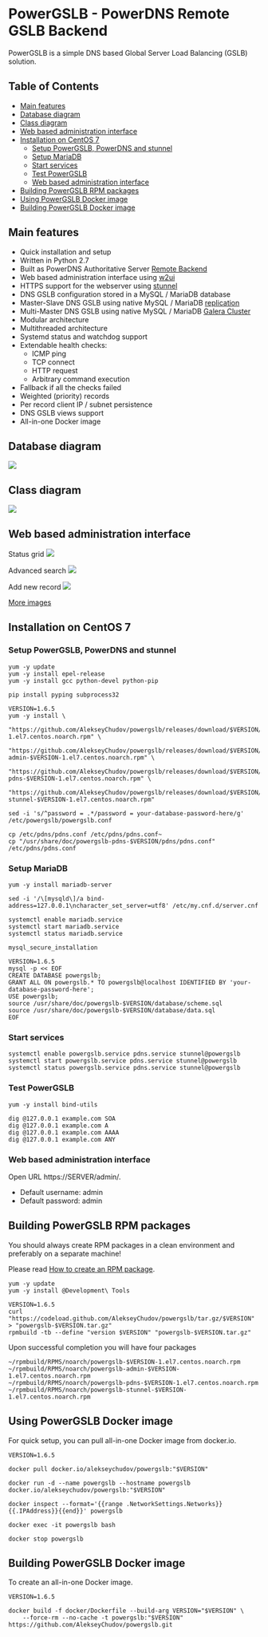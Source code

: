 # PowerGSLB - PowerDNS Remote GSLB Backend

PowerGSLB is a simple DNS based Global Server Load Balancing (GSLB) solution.


## Table of Contents

* [Main features](#main-features)
* [Database diagram](#database-diagram)
* [Class diagram](#class-diagram)
* [Web based administration interface](#web-based-administration-interface)
* [Installation on CentOS 7](#installation-on-centos-7)
   * [Setup PowerGSLB, PowerDNS and stunnel](#setup-powergslb-powerdns-and-stunnel)
   * [Setup MariaDB](#setup-mariadb)
   * [Start services](#start-services)
   * [Test PowerGSLB](#test-powergslb)
   * [Web based administration interface](#web-based-administration-interface-1)
* [Building PowerGSLB RPM packages](#building-powergslb-rpm-packages)
* [Using PowerGSLB Docker image](#using-powergslb-docker-image)
* [Building PowerGSLB Docker image](#building-powergslb-docker-image)


## Main features

* Quick installation and setup
* Written in Python 2.7
* Built as PowerDNS Authoritative Server [Remote Backend](https://doc.powerdns.com/3/authoritative/backend-remote/)
* Web based administration interface using [w2ui](http://w2ui.com/)
* HTTPS support for the webserver using [stunnel](https://www.stunnel.org/)
* DNS GSLB configuration stored in a MySQL / MariaDB database
* Master-Slave DNS GSLB using native MySQL / MariaDB [replication](https://dev.mysql.com/doc/refman/5.5/en/replication.html)
* Multi-Master DNS GSLB using native MySQL / MariaDB [Galera Cluster](http://galeracluster.com/)
* Modular architecture
* Multithreaded architecture
* Systemd status and watchdog support
* Extendable health checks:
    * ICMP ping
    * TCP connect
    * HTTP request
    * Arbitrary command execution
* Fallback if all the checks failed
* Weighted (priority) records
* Per record client IP / subnet persistence
* DNS GSLB views support
* All-in-one Docker image


## Database diagram

![](https://github.com/AlekseyChudov/powergslb/blob/master/images/database.png?raw=true)


## Class diagram

![](https://github.com/AlekseyChudov/powergslb/blob/master/images/class-diagram.png?raw=true)


## Web based administration interface

Status grid
![](https://github.com/AlekseyChudov/powergslb/blob/master/images/web-status.png?raw=true)

Advanced search
![](https://github.com/AlekseyChudov/powergslb/blob/master/images/web-search.png?raw=true)

Add new record
![](https://github.com/AlekseyChudov/powergslb/blob/master/images/web-form.png?raw=true)

[More images](https://github.com/AlekseyChudov/powergslb/tree/master/images)


## Installation on CentOS 7

### Setup PowerGSLB, PowerDNS and stunnel

```shell
yum -y update
yum -y install epel-release
yum -y install gcc python-devel python-pip

pip install pyping subprocess32

VERSION=1.6.5
yum -y install \
    "https://github.com/AlekseyChudov/powergslb/releases/download/$VERSION/powergslb-$VERSION-1.el7.centos.noarch.rpm" \
    "https://github.com/AlekseyChudov/powergslb/releases/download/$VERSION/powergslb-admin-$VERSION-1.el7.centos.noarch.rpm" \
    "https://github.com/AlekseyChudov/powergslb/releases/download/$VERSION/powergslb-pdns-$VERSION-1.el7.centos.noarch.rpm" \
    "https://github.com/AlekseyChudov/powergslb/releases/download/$VERSION/powergslb-stunnel-$VERSION-1.el7.centos.noarch.rpm"

sed -i 's/^password = .*/password = your-database-password-here/g' /etc/powergslb/powergslb.conf

cp /etc/pdns/pdns.conf /etc/pdns/pdns.conf~
cp "/usr/share/doc/powergslb-pdns-$VERSION/pdns/pdns.conf" /etc/pdns/pdns.conf
```

### Setup MariaDB

```shell
yum -y install mariadb-server

sed -i '/\[mysqld\]/a bind-address=127.0.0.1\ncharacter_set_server=utf8' /etc/my.cnf.d/server.cnf

systemctl enable mariadb.service
systemctl start mariadb.service
systemctl status mariadb.service

mysql_secure_installation

VERSION=1.6.5
mysql -p << EOF
CREATE DATABASE powergslb;
GRANT ALL ON powergslb.* TO powergslb@localhost IDENTIFIED BY 'your-database-password-here';
USE powergslb;
source /usr/share/doc/powergslb-$VERSION/database/scheme.sql
source /usr/share/doc/powergslb-$VERSION/database/data.sql
EOF
```

### Start services

```shell
systemctl enable powergslb.service pdns.service stunnel@powergslb
systemctl start powergslb.service pdns.service stunnel@powergslb
systemctl status powergslb.service pdns.service stunnel@powergslb
```

### Test PowerGSLB

```shell
yum -y install bind-utils

dig @127.0.0.1 example.com SOA
dig @127.0.0.1 example.com A
dig @127.0.0.1 example.com AAAA
dig @127.0.0.1 example.com ANY
```

### Web based administration interface

Open URL https://SERVER/admin/.

* Default username: admin
* Default password: admin


## Building PowerGSLB RPM packages

You should always create RPM packages in a clean environment and preferably on a separate machine!

Please read [How to create an RPM package](https://fedoraproject.org/wiki/How_to_create_an_RPM_package).
```shell
yum -y update
yum -y install @Development\ Tools

VERSION=1.6.5
curl "https://codeload.github.com/AlekseyChudov/powergslb/tar.gz/$VERSION" > "powergslb-$VERSION.tar.gz"
rpmbuild -tb --define "version $VERSION" "powergslb-$VERSION.tar.gz"
```

Upon successful completion you will have four packages
```
~/rpmbuild/RPMS/noarch/powergslb-$VERSION-1.el7.centos.noarch.rpm
~/rpmbuild/RPMS/noarch/powergslb-admin-$VERSION-1.el7.centos.noarch.rpm
~/rpmbuild/RPMS/noarch/powergslb-pdns-$VERSION-1.el7.centos.noarch.rpm
~/rpmbuild/RPMS/noarch/powergslb-stunnel-$VERSION-1.el7.centos.noarch.rpm
```


## Using PowerGSLB Docker image

For quick setup, you can pull all-in-one Docker image from docker.io.

```
VERSION=1.6.5

docker pull docker.io/alekseychudov/powergslb:"$VERSION"

docker run -d --name powergslb --hostname powergslb docker.io/alekseychudov/powergslb:"$VERSION"

docker inspect --format='{{range .NetworkSettings.Networks}}{{.IPAddress}}{{end}}' powergslb

docker exec -it powergslb bash

docker stop powergslb
```


## Building PowerGSLB Docker image

To create an all-in-one Docker image.

```
VERSION=1.6.5

docker build -f docker/Dockerfile --build-arg VERSION="$VERSION" \
    --force-rm --no-cache -t powergslb:"$VERSION" https://github.com/AlekseyChudov/powergslb.git
```
